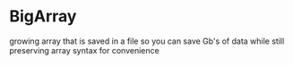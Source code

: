 # BigArray
growing array that is saved in a file so you can save Gb's of data while still preserving array syntax for convenience
